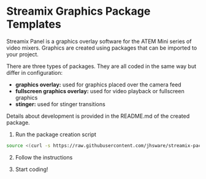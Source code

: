 # Streamix Graphics Package Templates

Streamix Panel is a graphics overlay software for the ATEM Mini series of video mixers. Graphics are created using packages that can be imported to your project.

There are three types of packages. They are all coded in the same way but differ in configuration:
- **graphics overlay:** used for graphics placed over the camera feed
- **fullscreen graphics overlay:** used for video playback or fullscreen graphics
- **stinger:** used for stinger transitions

Details about development is provided in the README.md of the created package.

1. Run the package creation script

```sh
source <(curl -s https://raw.githubusercontent.com/jhsware/streamix-package-templates/master/bin/create.sh)
```

2. Follow the instructions

3. Start coding!